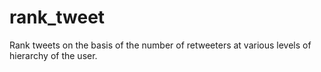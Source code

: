 # rank_tweet
Rank tweets on the basis of the number of retweeters at various levels of hierarchy of the user.
